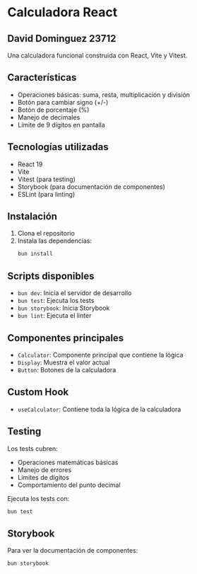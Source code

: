 # Calculadora React
## David Dominguez 23712  

Una calculadora funcional construida con React, Vite y Vitest.

## Características

- Operaciones básicas: suma, resta, multiplicación y división
- Botón para cambiar signo (+/-)
- Botón de porcentaje (%)
- Manejo de decimales
- Límite de 9 dígitos en pantalla

## Tecnologías utilizadas

- React 19
- Vite
- Vitest (para testing)
- Storybook (para documentación de componentes)
- ESLint (para linting)

## Instalación

1. Clona el repositorio
2. Instala las dependencias:
   ```bash
   bun install
   ```

## Scripts disponibles

- `bun dev`: Inicia el servidor de desarrollo
- `bun test`: Ejecuta los tests
- `bun storybook`: Inicia Storybook
- `bun lint`: Ejecuta el linter


## Componentes principales

- `Calculator`: Componente principal que contiene la lógica
- `Display`: Muestra el valor actual
- `Button`: Botones de la calculadora

## Custom Hook

- `useCalculator`: Contiene toda la lógica de la calculadora

## Testing

Los tests cubren:
- Operaciones matemáticas básicas
- Manejo de errores
- Límites de dígitos
- Comportamiento del punto decimal

Ejecuta los tests con:
```bash
bun test
```

## Storybook

Para ver la documentación de componentes:
```bash
bun storybook
```
